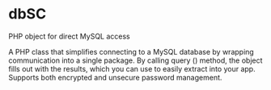# dbSC
PHP object for direct MySQL access

A PHP class that simplifies connecting to a MySQL database by wrapping communication into a single package. By calling query () method, the object fills out with the results, which you can use to easily extract into your app. Supports both encrypted and unsecure password management.

